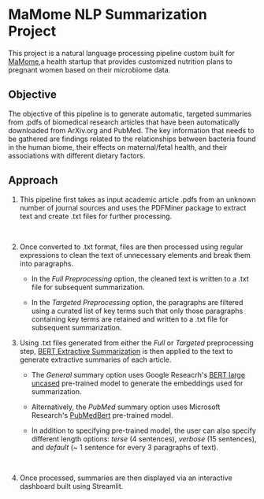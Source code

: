 # MaMome NLP Summarization Project 

This project is a natural language processing pipeline custom built for [MaMome](https://www.mamome.io/),a health startup that provides customized nutrition plans to pregnant women based on their microbiome data.

## Objective

The objective of this pipeline is to generate automatic, targeted summaries from .pdfs of biomedical research articles that have been automatically downloaded from ArXiv.org and PubMed. The key information that needs to be gathered are findings related to the relationships between bacteria found in the human biome, their effects on maternal/fetal health, and their associations with different dietary factors.

## Approach

1. This pipeline first takes as input academic article .pdfs from an unknown number of journal sources and uses the PDFMiner package to extract text and create .txt files for further processing. 

&nbsp;

2. Once converted to .txt format, files are then processed using regular expressions to clean the text of unnecessary elements and break them into paragraphs.

     - In the *Full Preprocessing* option, the cleaned text is written to a .txt file for subsequent summarization.

    - In the *Targeted Preprocessing* option, the paragraphs are filtered using a curated list of key terms such that only those paragraphs containing key terms are retained and written to a .txt file for subsequent summarization.
    &nbsp;

3. Using .txt files generated from either the *Full* or *Targeted* preprocessing step, [BERT Extractive Summarization](https://arxiv.org/pdf/1906.04165.pdf) is then applied to the text to generate extractive summaries of each article.

    - The *General* summary option uses Google Reseacrh's [BERT large uncased](https://github.com/google-research/bert) pre-trained model to generate the embeddings used for summarization.

    - Alternatively, the *PubMed* summary option uses Microsoft Research's [PubMedBert](https://www.microsoft.com/en-us/research/blog/domain-specific-language-model-pretraining-for-biomedical-natural-language-processing/) pre-trained model.

    - In addition to specifying pre-trained model, the user can also specify different length options: *terse* (4 sentences), *verbose* (15 sentences), and *default* (~ 1 sentence for every 3 paragraphs of text).

&nbsp;

4. Once processed, summaries are then displayed via an interactive dashboard built using Streamlit.
